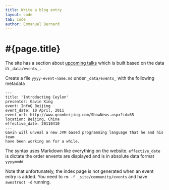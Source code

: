 ```yaml
---
title: Write a blog entry
layout: code
tab: code
author: Emmanuel Bernard
---
```

# #{page.title}

The site has a section about [upcoming talks](/community/events)
which is built based on the data in `_data/events_`.

Create a file `yyyy-event-name.md` under `_data/events_` with the following 
metadata

<!-- lang: none -->
    ---
    title: 'Introducting Ceylon'
    presentor: Gavin King
    event: InfoQ Beijing
    event_date: 10 April, 2011
    event_url: http://www.qconbeijing.com/ShowNews.aspx?id=65
    location: Beijing, China
    effective_date: 20110410
    ---
    Gavin will unveal a new JVM based programming language that he and his team 
    have been working on for a while.

The syntax uses Markdown like everything on the website. `effective_date` is dictate the order
envents are displayed and is in absolute data format `yyyymmdd`. 

Note that unfortunately, the index page is not generated when an event entry is added.
You need to `rm -f _site/community/events` and have `awestruct -d` running.